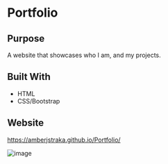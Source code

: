 # Portfolio

## Purpose
A website that showcases who I am, and my projects.

## Built With
* HTML
* CSS/Bootstrap

## Website
https://amberjstraka.github.io/Portfolio/

![image](../images/Screenshot.png)